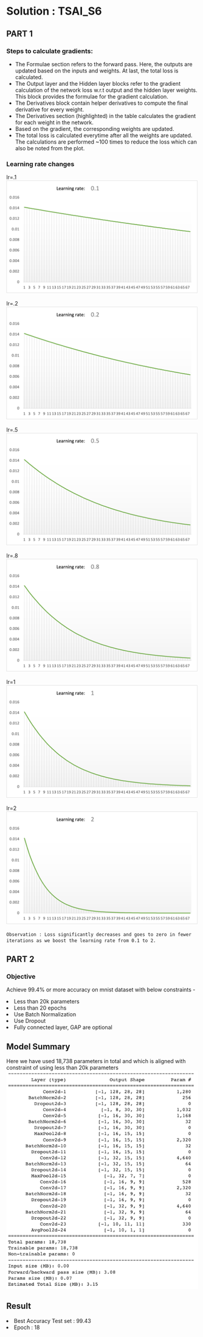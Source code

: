 # Solution : TSAI_S6

## PART 1 

### Steps to calculate gradients:
- The Formulae section refers to the forward pass. Here, the outputs are updated based on the inputs and weights. At last, the total loss is calculated.
- The Output layer and the Hidden layer blocks refer to the gradient calculation of the network loss w.r.t output and the hidden layer weights. This block provides the formulae for the gradient calculation.
- The Derivatives block contain helper derivatives to compute the final derivative for every weight.
- The Derivatives section (highlighted) in the table calculates the gradient for each weight in the network.
- Based on the gradient, the corresponding weights are updated.
- The total loss is calculated everytime after all the weights are updated. The calculations are performed ~100 times to reduce the loss which can also be noted from the plot.

### Learning rate changes

lr=.1<br>
![image](https://github.com/bijonguha/tsai-bijon/blob/main/images/lr_0.1.png)

lr=.2<br>
![image](https://github.com/bijonguha/tsai-bijon/blob/main/images/l_0.2.png)

lr=.5<br>
![image](https://github.com/bijonguha/tsai-bijon/blob/main/images/lr_0.5.png)

lr=.8<br>
![image](https://github.com/bijonguha/tsai-bijon/blob/main/images/lr_0.8.png)

lr=1<br>
![image](https://github.com/bijonguha/tsai-bijon/blob/main/images/lr_1.png)

lr=2<br>
![image](https://github.com/bijonguha/tsai-bijon/blob/main/images/lr_2.png)

```
Observation : Loss significantly decreases and goes to zero in fewer iterations as we boost the learning rate from 0.1 to 2.
```

## PART 2

### Objective <br>
Achieve 99.4% or more accuracy on mnist dataset with below constraints -
<li> Less than 20k parameters
<li> Less than 20 epochs
<li> Use Batch Normalization
<li> Use Dropout
<li> Fully connected layer, GAP are optional

## Model Summary
Here we have used 18,738 parameters in total and which is aligned with constraint of using less than 20k parameters
![image](./images/Screenshot_model_summary.png)
  
## Result
  
<li> Best Accuracy Test set : 99.43
<li> Epoch : 18